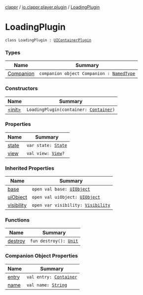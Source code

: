 [clappr](../../index.md) / [io.clappr.player.plugin](../index.md) / [LoadingPlugin](./index.md)

# LoadingPlugin

`class LoadingPlugin : `[`UIContainerPlugin`](../../io.clappr.player.plugin.container/-u-i-container-plugin/index.md)

### Types

| Name | Summary |
|---|---|
| [Companion](-companion/index.md) | `companion object Companion : `[`NamedType`](../../io.clappr.player.base/-named-type/index.md) |

### Constructors

| Name | Summary |
|---|---|
| [&lt;init&gt;](-init-.md) | `LoadingPlugin(container: `[`Container`](../../io.clappr.player.components/-container/index.md)`)` |

### Properties

| Name | Summary |
|---|---|
| [state](state.md) | `var state: `[`State`](../-plugin/-state/index.md) |
| [view](view.md) | `val view: `[`View`](https://developer.android.com/reference/android/view/View.html)`?` |

### Inherited Properties

| Name | Summary |
|---|---|
| [base](../../io.clappr.player.plugin.container/-u-i-container-plugin/base.md) | `open val base: `[`UIObject`](../../io.clappr.player.base/-u-i-object/index.md) |
| [uiObject](../../io.clappr.player.plugin.container/-u-i-container-plugin/ui-object.md) | `open val uiObject: `[`UIObject`](../../io.clappr.player.base/-u-i-object/index.md) |
| [visibility](../../io.clappr.player.plugin.container/-u-i-container-plugin/visibility.md) | `open var visibility: `[`Visibility`](../-u-i-plugin/-visibility/index.md) |

### Functions

| Name | Summary |
|---|---|
| [destroy](destroy.md) | `fun destroy(): `[`Unit`](https://kotlinlang.org/api/latest/jvm/stdlib/kotlin/-unit/index.html) |

### Companion Object Properties

| Name | Summary |
|---|---|
| [entry](entry.md) | `val entry: `[`Container`](../-plugin-entry/-container/index.md) |
| [name](name.md) | `val name: `[`String`](https://kotlinlang.org/api/latest/jvm/stdlib/kotlin/-string/index.html) |
